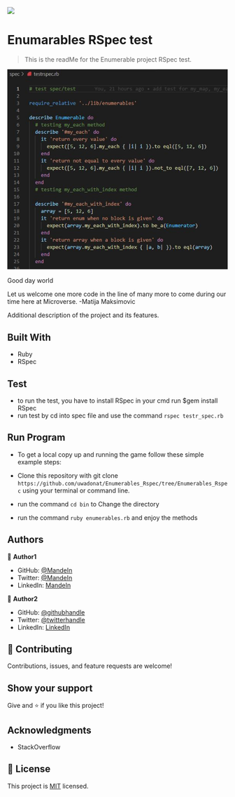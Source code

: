 ![](https://img.shields.io/badge/Microverse-blueviolet)

# Enumarables RSpec test

> This is the readMe for the Enumerable project RSpec test. 

![screenshot](https://github.com/uwadonat/Enumerables_Rspec/blob/Enumerables_Rspec/images/screenshoot.JPG)

Good day world

Let us welcome one more code in the line of many more to come during our time here at Microverse. -Matija Maksimovic


Additional description of the project and its features.

## Built With

- Ruby
- RSpec

## Test
- to run the test, you have to install RSpec in your cmd run $gem install RSpec
- run test by cd into spec file and use the command   ```rspec testr_spec.rb```   


## Run Program

- To get a local copy up and running the game follow these simple example steps:

- Clone this repository with git clone ```https://github.com/uwadonat/Enumerables_Rspec/tree/Enumerables_Rspec``` using your terminal or command line.
- run the command ```cd bin``` to Change the directory 
- run the command ```ruby enumerables.rb``` and enjoy the methods


## Authors

👤 **Author1**

- GitHub: [@MandeIn](https://github.com/MandeIn)
- Twitter: [@MandeIn](https://twitter.com/MandeIn)
- LinkedIn: [MandeIn](https://linkedin.com/MandeIn)

👤 **Author2**
- GitHub: [@githubhandle](https://github.com/@uwadonat)
- Twitter: [@twitterhandle](https://twitter.com/@uwamahoroDonat)
- LinkedIn: [LinkedIn](https://linkedin.com/in/uwamahoro-donat-84b5bb1b7/)

## 🤝 Contributing

Contributions, issues, and feature requests are welcome!

## Show your support

Give and ⭐️ if you like this project!

## Acknowledgments

- StackOverflow

## 📝 License

This project is [MIT](https://opensource.org/licenses/MIT) licensed.